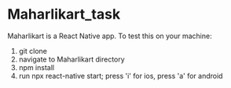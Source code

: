 # Maharlikart_task
Maharlikart is a React Native app. 
To test this on your machine:
  1. git clone
  2. navigate to Maharlikart directory
  3. npm install
  4. run npx react-native start; press 'i' for ios, press 'a' for android 
